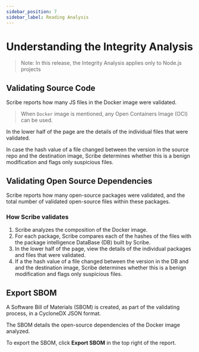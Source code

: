 ```yaml
---
sidebar_position: 7
sidebar_label: Reading Analysis
---
```


# Understanding the Integrity Analysis

>Note: In this release, the Integrity Analysis applies only to Node.js projects

## Validating Source Code

Scribe reports how many JS files in the Docker image were validated.

>When `Docker` image is mentioned, any Open Containers Image (OCI) can be used.

In the lower half of the page are the details of the individual files that were validated.

In case the hash value of a file changed between the version in the source repo and the destination image, Scribe determines whether this is a benign modification and flags only suspicious files.

## Validating Open Source Dependencies
Scribe reports how many open-source packages were validated, and the total number of validated open-source files within these packages.

### How Scribe validates

1. Scribe analyzes the composition of the Docker image.
1. For each package, Scribe compares each of the hashes of the files with the package intelligence DataBase (DB) built by Scribe.
1. In the lower half of the page, view the details of the individual packages and files that were validated.
1. If a the hash value of a file changed between the version in the DB and and the destination image, Scribe determines whether this is a benign modification and flags only suspicious files.

## Export SBOM
A Software Bill of Materials (SBOM) is created, as part of the validating process, in a CycloneDX JSON format.

The SBOM details the open-source dependencies of the Docker image analyzed. 

To export the SBOM, click  **Export SBOM**  in the top right of the report. 

